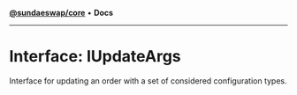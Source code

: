 [**@sundaeswap/core**](../../README.md) • **Docs**

***

# Interface: IUpdateArgs

Interface for updating an order with a set of considered
configuration types.
